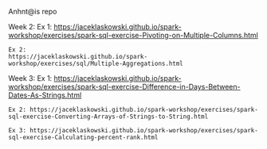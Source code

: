 Anhnt@is repo

Week 2:
	Ex 1:	https://jaceklaskowski.github.io/spark-workshop/exercises/spark-sql-exercise-Pivoting-on-Multiple-Columns.html
	
	Ex 2:
	https://jaceklaskowski.github.io/spark-workshop/exercises/sql/Multiple-Aggregations.html

Week 3:
	Ex 1: https://jaceklaskowski.github.io/spark-workshop/exercises/spark-sql-exercise-Difference-in-Days-Between-Dates-As-Strings.html

	Ex 2: https://jaceklaskowski.github.io/spark-workshop/exercises/spark-sql-exercise-Converting-Arrays-of-Strings-to-String.html

	Ex 3: https://jaceklaskowski.github.io/spark-workshop/exercises/spark-sql-exercise-Calculating-percent-rank.html
